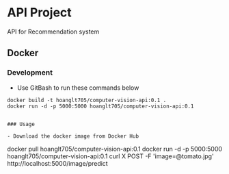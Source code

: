 # API Project

API for Recommendation system

## Docker

### Development

- Use GitBash to run these commands below 

```
docker build -t hoanglt705/computer-vision-api:0.1 .
docker run -d -p 5000:5000 hoanglt705/computer-vision-api:0.1


### Usage

- Download the docker image from Docker Hub

```
docker pull hoanglt705/computer-vision-api:0.1
docker run -d -p 5000:5000 hoanglt705/computer-vision-api:0.1
curl X POST -F 'image=@tomato.jpg' http://localhost:5000/image/predict
```
